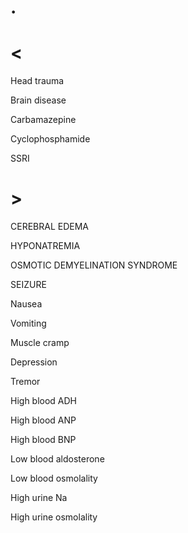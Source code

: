 # .

# <

Head trauma

Brain disease

Carbamazepine

Cyclophosphamide

SSRI

# >

CEREBRAL EDEMA

HYPONATREMIA

OSMOTIC DEMYELINATION SYNDROME

SEIZURE

Nausea

Vomiting

Muscle cramp

Depression

Tremor

High blood ADH

High blood ANP

High blood BNP

Low blood aldosterone

Low blood osmolality

High urine Na

High urine osmolality
